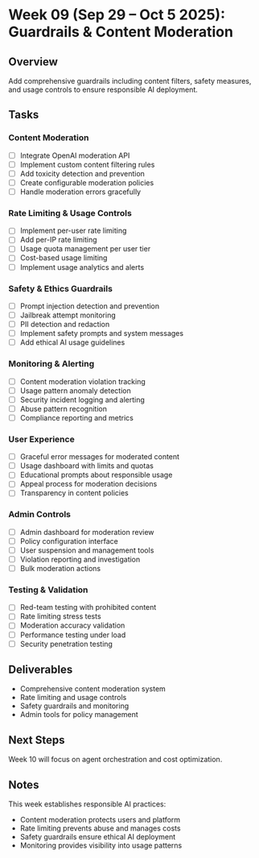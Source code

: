# Week 09 (Sep 29 – Oct 5 2025): Guardrails & Content Moderation

## Overview
Add comprehensive guardrails including content filters, safety measures, and usage controls to ensure responsible AI deployment.

## Tasks
### Content Moderation
- [ ] Integrate OpenAI moderation API
- [ ] Implement custom content filtering rules
- [ ] Add toxicity detection and prevention
- [ ] Create configurable moderation policies
- [ ] Handle moderation errors gracefully

### Rate Limiting & Usage Controls
- [ ] Implement per-user rate limiting
- [ ] Add per-IP rate limiting
- [ ] Usage quota management per user tier
- [ ] Cost-based usage limiting
- [ ] Implement usage analytics and alerts

### Safety & Ethics Guardrails
- [ ] Prompt injection detection and prevention
- [ ] Jailbreak attempt monitoring
- [ ] PII detection and redaction
- [ ] Implement safety prompts and system messages
- [ ] Add ethical AI usage guidelines

### Monitoring & Alerting
- [ ] Content moderation violation tracking
- [ ] Usage pattern anomaly detection
- [ ] Security incident logging and alerting
- [ ] Abuse pattern recognition
- [ ] Compliance reporting and metrics

### User Experience
- [ ] Graceful error messages for moderated content
- [ ] Usage dashboard with limits and quotas
- [ ] Educational prompts about responsible usage
- [ ] Appeal process for moderation decisions
- [ ] Transparency in content policies

### Admin Controls
- [ ] Admin dashboard for moderation review
- [ ] Policy configuration interface
- [ ] User suspension and management tools
- [ ] Violation reporting and investigation
- [ ] Bulk moderation actions

### Testing & Validation
- [ ] Red-team testing with prohibited content
- [ ] Rate limiting stress tests
- [ ] Moderation accuracy validation
- [ ] Performance testing under load
- [ ] Security penetration testing

## Deliverables
- Comprehensive content moderation system
- Rate limiting and usage controls
- Safety guardrails and monitoring
- Admin tools for policy management

## Next Steps
Week 10 will focus on agent orchestration and cost optimization.

## Notes
This week establishes responsible AI practices:
- Content moderation protects users and platform
- Rate limiting prevents abuse and manages costs
- Safety guardrails ensure ethical AI deployment
- Monitoring provides visibility into usage patterns
